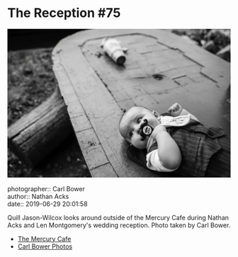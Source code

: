 # The Reception #75

![Quill Jason-Wilcox looks around outside of the Mercury Cafe](assets/2019-06-29-set-3-the-reception-75.webp)

photographer:: Carl Bower  
author:: Nathan Acks  
date:: 2019-06-29 20:01:58

Quill Jason-Wilcox looks around outside of the Mercury Cafe during Nathan Acks and Len Montgomery's wedding reception. Photo taken by Carl Bower.

* [The Mercury Cafe](http://mercurycafe.com)
* [Carl Bower Photos](https://carlbowerphotos.com)
